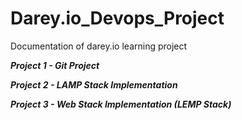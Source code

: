 # Darey.io_Devops_Project
Documentation of darey.io learning project 

***Project 1 - Git Project***

***Project 2 - LAMP Stack Implementation***

***Project 3 - Web Stack Implementation (LEMP Stack)***
